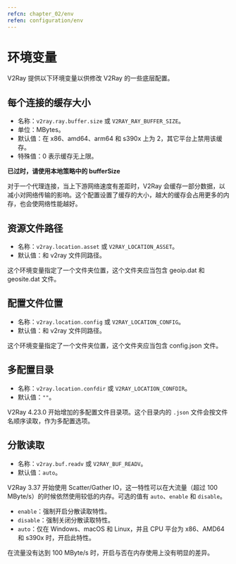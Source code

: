 ```yaml
---
refcn: chapter_02/env
refen: configuration/env
---
```


# 环境变量

V2Ray 提供以下环境变量以供修改 V2Ray 的一些底层配置。

## 每个连接的缓存大小

* 名称：`v2ray.ray.buffer.size` 或 `V2RAY_RAY_BUFFER_SIZE`。
* 单位：MBytes。
* 默认值：在 x86、amd64、arm64 和 s390x 上为 2，其它平台上禁用该缓存。
* 特殊值：0 表示缓存无上限。

**已过时，请使用本地策略中的 bufferSize**

对于一个代理连接，当上下游网络速度有差距时，V2Ray 会缓存一部分数据，以减小对网络传输的影响。这个配置设置了缓存的大小，越大的缓存会占用更多的内存，也会使网络性能越好。

## 资源文件路径

* 名称：`v2ray.location.asset` 或 `V2RAY_LOCATION_ASSET`。
* 默认值：和 v2ray 文件同路径。

这个环境变量指定了一个文件夹位置，这个文件夹应当包含 geoip.dat 和 geosite.dat 文件。

## 配置文件位置

* 名称：`v2ray.location.config` 或 `V2RAY_LOCATION_CONFIG`。
* 默认值：和 v2ray 文件同路径。

这个环境变量指定了一个文件夹位置，这个文件夹应当包含 config.json 文件。

## 多配置目录

* 名称：`v2ray.location.confdir` 或 `V2RAY_LOCATION_CONFDIR`。
* 默认值：`""`。

V2Ray 4.23.0 开始增加的多配置文件目录项。这个目录内的 `.json` 文件会按文件名顺序读取，作为多配置选项。

## 分散读取

* 名称：`v2ray.buf.readv` 或 `V2RAY_BUF_READV`。
* 默认值：`auto`。

V2Ray 3.37 开始使用 Scatter/Gather IO，这一特性可以在大流量（超过 100 MByte/s）的时候依然使用较低的内存。可选的值有 `auto`、`enable` 和 `disable`。

* `enable`：强制开启分散读取特性。
* `disable`：强制关闭分散读取特性。
* `auto`：仅在 Windows、macOS 和 Linux，并且 CPU 平台为 x86、AMD64 和 s390x 时，开启此特性。

在流量没有达到 100 MByte/s 时，开启与否在内存使用上没有明显的差异。
